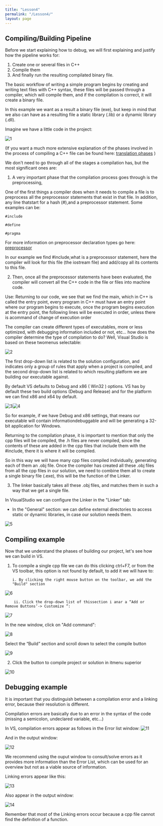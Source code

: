 ```yaml
---
title: "Lesson4"
permalink: "/Lesson4/"
layout: page
---
```


## Compiling/Building Pipeline

Before we start explaining how to debug, we will first explaining and justify how the pipeline works for:

1. Create one or several files in C++
2. Compile them
3. And finally run the resulting compilated binary file.

The basic workflow of writing a simple program begins by creating and writing text files with C++ syntax, these files will be passed through a compiler, which will compile them, and if the compilation is correct, it will create a binary file.

In this example we want as a result a binary file (exe), but keep in mind that we also can have as a resulting file a static library (.lib) or a dynamic library (.dll).

Imagine we have a little code in the project:

 ![1](https://github.com/esterUOC/esterUOC.github.io/assets/128288660/01cc3597-1e88-4a08-8efa-dd193265b4e0)


(If you want a much more extensive explanation of the phases involved in the process of compiling a C++ file can be found here: [translation phases](https://en.cppreference.com/w/cpp/language/translation_phases#Phase_4)
)

We don't need to go through all of the stages a compilation has, but the most significant ones are:

1.	A very important phase that the compilation process goes through is the preprocessing,

One of the first things a compiler does when it needs to compile a file is to preprocess all the preprocessor statements that exist in that file. In addition, any line thatstart for a hash (#),and a preprocessor statement. Some examples can be:

	#include
 
	#define
 
	#pragma
 


For more information on preprocessor declaration types go here:  [preprocessor](https://en.cppreference.com/w/cpp/preprocessor)

In our example we find #include,what is a preprocessor statement, here the compiler will look for this file (the iostream file) and add/copy all its contents to this file.

2.	Then, once all the preprocessor statements have been evaluated, the compiler will convert all the C++ code in the file or files into machine code.

Use:
Returning to our code, we see that we find the main, which in C++ is called the entry point, every program in C++ must have an entry point where our program begins to execute, once the program begins execution at the entry point, the following lines will be executed in order, unless there is acommand of change of execution order

The compiler can create different types of executables, more or less optimized, with debugging information included or not, etc... how does the compiler determine the type of compilation to do? Well, Visual Studio is based on these twomenus selectable:

 ![2](https://github.com/esterUOC/esterUOC.github.io/assets/128288660/b54ddf79-08b3-4f73-8c58-ec5491f51302)


The first drop-down list is related to the solution configuration, and indicates only a group of rules that apply when a project is compiled, and the second drop-down list is related to which resulting platform we are building our executable against.

By default VS defaults to Debug and x86 ( Win32 ) options. VS has by default these two build options (Debug and Release) and for the platform we can find x86 and x64 by default.
 
  ![3](https://github.com/esterUOC/esterUOC.github.io/assets/128288660/56cf421f-d374-42ed-bf43-96aeeb8ce6b5)![4](https://github.com/esterUOC/esterUOC.github.io/assets/128288660/2927c971-e2c9-4efc-ae44-097a622f5949)



So for example, if we have Debug and x86 settings, that means our executable will contain informationdebuggable and will be generating a 32-bit application for Windows.

Returning to the compilation phase, it is important to mention that only the cpp files will be compiled, the .h files are never compiled, since the contents of these are added in the cpp files that include them with the #include, there it is where it will be compiled.

So in this way we will have many cpp files compiled individually, generating each of them an .obj file. Once the compiler has created all these .obj files from all the cpp files in our solution, we need to combine them all to create a single binary file (.exe), this will be the function of the Linker.

3.	The linker basically takes all these .obj files, and matches them in such a way that we get a single file.

In VisualStudio we can configure the Linker in the "Linker" tab:

-	In the "General" section: we can define external directories to access static or dynamic libraries, in case our solution needs them.

 ![5](https://github.com/esterUOC/esterUOC.github.io/assets/128288660/b0923688-2018-4c07-815d-9b05493b4f38)


## Compiling example

Now that we understand the phases of building our project, let's see how we can build in VS.

1.	To compile a single cpp file we can do this clicking ctrl+F7, or from the VS toolbar, this option is not found by default, to add it we will have to:

		i. By clicking the right mouse button on the toolbar, we add the "Build" section
 
![6](https://github.com/esterUOC/esterUOC.github.io/assets/128288660/3b66e3d7-a62f-44b3-ba53-79218bf18c7e)

		ii. Click the drop-down list of thissection i anar a “Add or Remove Buttons’-> Customize ”:
  
 ![7](https://github.com/esterUOC/esterUOC.github.io/assets/128288660/56e21dd8-ec34-4ac2-a764-0a45638f0fbe)

In the new window, click on "Add command":

 ![8](https://github.com/esterUOC/esterUOC.github.io/assets/128288660/777bf7d4-b330-422b-bbef-e0e15a7fe9ae)


Select the “Build” section and scroll down to select the compile button

 ![9](https://github.com/esterUOC/esterUOC.github.io/assets/128288660/ee318753-c48d-442c-b8c9-f2deac62b877)



2.	 Click the button to compile project or solution in itmenu superior 
 
![10](https://github.com/esterUOC/esterUOC.github.io/assets/128288660/b554727b-ccff-4fd3-be18-7b4b2d2be6ab)


## Debugging example
It is important that you distinguish between a compilation error and a linking error, because their resolution is different.

Compilation errors are basically due to an error in the syntax of the code (missing a semicolon, undeclared variable, etc...)

In VS, compilation errors appear as follows in the Error list window:
 ![11](https://github.com/esterUOC/esterUOC.github.io/assets/128288660/68260609-966c-4ffa-a764-57668d345e75)

 
And in the output window:

 ![12](https://github.com/esterUOC/esterUOC.github.io/assets/128288660/9e137c06-4ecc-4812-9d4b-29b0c14957d5)


We recommend using the ouput window to consult/solve errors as it provides more information than the Error List, which can be used for an overview but not as a viable source of information.


Linking errors appear like this:

 ![13](https://github.com/esterUOC/esterUOC.github.io/assets/128288660/4a1bbbe9-8ce9-4f1c-971f-11c38f4d5390)


Also appear in the output window:

 ![14](https://github.com/esterUOC/esterUOC.github.io/assets/128288660/ffe85b2b-313e-4279-a978-aa310bcdbe45)


Remember that most of the Linking errors occur because a cpp file cannot find the definition of a function.









